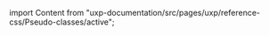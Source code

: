 
import Content from "uxp-documentation/src/pages/uxp/reference-css/Pseudo-classes/active";

<Content query="product=photoshop"/>
